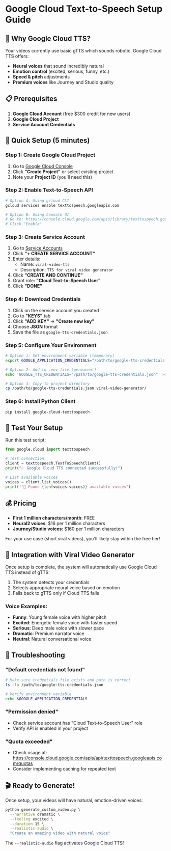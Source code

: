 # Google Cloud Text-to-Speech Setup Guide

## 🎤 Why Google Cloud TTS?

Your videos currently use basic gTTS which sounds robotic. Google Cloud TTS offers:
- **Neural voices** that sound incredibly natural
- **Emotion control** (excited, serious, funny, etc.)
- **Speed & pitch** adjustments
- **Premium voices** like Journey and Studio quality

## 📋 Prerequisites

1. **Google Cloud Account** (free $300 credit for new users)
2. **Google Cloud Project** 
3. **Service Account Credentials**

## 🚀 Quick Setup (5 minutes)

### Step 1: Create Google Cloud Project

1. Go to [Google Cloud Console](https://console.cloud.google.com)
2. Click **"Create Project"** or select existing project
3. Note your **Project ID** (you'll need this)

### Step 2: Enable Text-to-Speech API

```bash
# Option A: Using gcloud CLI
gcloud services enable texttospeech.googleapis.com

# Option B: Using Console UI
# Go to: https://console.cloud.google.com/apis/library/texttospeech.googleapis.com
# Click "Enable"
```

### Step 3: Create Service Account

1. Go to [Service Accounts](https://console.cloud.google.com/iam-admin/serviceaccounts)
2. Click **"+ CREATE SERVICE ACCOUNT"**
3. Enter details:
   - Name: `viral-video-tts`
   - Description: `TTS for viral video generator`
4. Click **"CREATE AND CONTINUE"**
5. Grant role: **"Cloud Text-to-Speech User"**
6. Click **"DONE"**

### Step 4: Download Credentials

1. Click on the service account you created
2. Go to **"KEYS"** tab
3. Click **"ADD KEY"** → **"Create new key"**
4. Choose **JSON** format
5. Save the file as `google-tts-credentials.json`

### Step 5: Configure Your Environment

```bash
# Option 1: Set environment variable (temporary)
export GOOGLE_APPLICATION_CREDENTIALS="/path/to/google-tts-credentials.json"

# Option 2: Add to .env file (permanent)
echo 'GOOGLE_TTS_CREDENTIALS="/path/to/google-tts-credentials.json"' >> .env

# Option 3: Copy to project directory
cp /path/to/google-tts-credentials.json viral-video-generator/
```

### Step 6: Install Python Client

```bash
pip install google-cloud-texttospeech
```

## 🧪 Test Your Setup

Run this test script:

```python
from google.cloud import texttospeech

# Test connection
client = texttospeech.TextToSpeechClient()
print("✅ Google Cloud TTS connected successfully!")

# List available voices
voices = client.list_voices()
print(f"📢 Found {len(voices.voices)} available voices")
```

## 💰 Pricing

- **First 1 million characters/month**: FREE
- **Neural2 voices**: $16 per 1 million characters
- **Journey/Studio voices**: $160 per 1 million characters

For your use case (short viral videos), you'll likely stay within the free tier!

## 🎯 Integration with Viral Video Generator

Once setup is complete, the system will automatically use Google Cloud TTS instead of gTTS:

1. The system detects your credentials
2. Selects appropriate neural voice based on emotion
3. Falls back to gTTS only if Cloud TTS fails

### Voice Examples:

- **Funny**: Young female voice with higher pitch
- **Excited**: Energetic female voice with faster speed
- **Serious**: Deep male voice with slower pace
- **Dramatic**: Premium narrator voice
- **Neutral**: Natural conversational voice

## 🔧 Troubleshooting

### "Default credentials not found"
```bash
# Make sure credentials file exists and path is correct
ls -la /path/to/google-tts-credentials.json

# Verify environment variable
echo $GOOGLE_APPLICATION_CREDENTIALS
```

### "Permission denied"
- Check service account has "Cloud Text-to-Speech User" role
- Verify API is enabled in your project

### "Quota exceeded"
- Check usage at: https://console.cloud.google.com/apis/api/texttospeech.googleapis.com/quotas
- Consider implementing caching for repeated text

## 🎬 Ready to Generate!

Once setup, your videos will have natural, emotion-driven voices:

```bash
python generate_custom_video.py \
  --narrative dramatic \
  --feeling excited \
  --duration 15 \
  --realistic-audio \
  "Create an amazing video with natural voice"
```

The `--realistic-audio` flag activates Google Cloud TTS!
